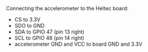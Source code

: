 Connecting the accelerometer to the Heltec board:
- CS to 3.3V
- SDO to GND
- SDA to GPIO 47 (pin 13 right)
- SCL to GPIO 48 (pin 14 right)
- accelerometer GND and VCC to board GND and 3.3V
